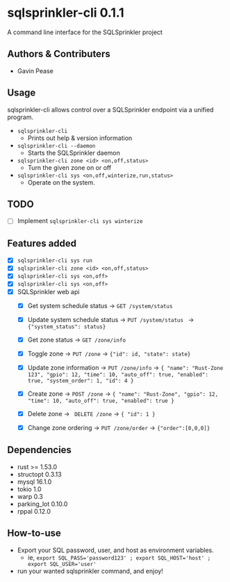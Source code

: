 # sqlsprinkler-cli 0.1.1

A command line interface for the SQLSprinkler project

## Authors & Contributers

- Gavin Pease

## Usage

sqlsprinkler-cli allows control over a SQLSprinkler endpoint via a unified program.

* `sqlsprinkler-cli`
    - Prints out help & version information
* `sqlsprinkler-cli --daemon`
    - Starts the SQLSprinkler daemon
* `sqlsprinkler-cli zone <id> <on,off,status>`
    - Turn the given zone on or off
* `sqlsprinkler-cli sys <on,off,winterize,run,status>`
    - Operate on the system.

## TODO

* [ ] Implement `sqlsprinkler-cli sys winterize`

## Features added
* [x] `sqlsprinkler-cli sys run`
* [x] `sqlsprinkler-cli zone <id> <on,off,status>`
* [x] `sqlsprinkler-cli sys <on,off>`
* [x] `sqlsprinkler-cli sys <on,off>`
* [x] SQLSprinkler web api
    * [x] Get system schedule status → `GET /system/status`
    * [x] Update system schedule status → `PUT /system/status ` → `{"system_status": status}`
    * [x] Get zone status → `GET /zone/info`
    * [x] Toggle zone → `PUT /zone` → `{"id": id, "state": state}`
    * [x] Update zone information → `PUT /zone/info` → `{
      "name": "Rust-Zone 123",
      "gpio": 12,
      "time": 10,
      "auto_off": true,
      "enabled": true,
      "system_order": 1,
      "id": 4 }`
    * [x] Create zone → `POST /zone` → `{
      "name": "Rust-Zone",
      "gpio": 12,
      "time": 10,
      "auto_off": true,
      "enabled": true }`
    * [x] Delete zone → ` DELETE /zone` → `{
      "id": 1 }`
    * [x] Change zone ordering → `PUT /zone/order` → `{"order":[0,0,0]}`


## Dependencies

* rust >= 1.53.0
* structopt 0.3.13
* mysql 16.1.0
* tokio 1.0
* warp 0.3
* parking_lot 0.10.0
* rppal 0.12.0

## How-to-use

* Export your SQL password, user, and host as environment variables.
    - ie, `export SQL_PASS='password123' ; export SQL_HOST='host' ; export SQL_USER='user'`
* run your wanted sqlsprinkler command, and enjoy!